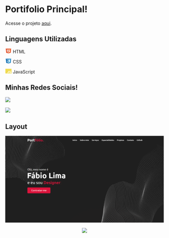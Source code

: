 # Portifolio Principal!

<p>Acesse o projeto <a href="https://limadev-max.github.io/Novo-Portifolio-update/">aqui</a>.</p>

## Linguagens Utilizadas
  <p><img alt="HTML" height="15" width="20" src="https://raw.githubusercontent.com/devicons/devicon/master/icons/html5/html5-original.svg">  HTML</p>
  <p><img alt="CSS" height="15" width="20" src="https://raw.githubusercontent.com/devicons/devicon/master/icons/css3/css3-original.svg"> CSS</p>
  <p><img alt="Js" height="15" width="20" src="https://raw.githubusercontent.com/devicons/devicon/master/icons/javascript/javascript-plain.svg"> JavaScript<p/>


## Minhas Redes Sociais!

<a href="https://www.instagram.com/felipe_0ficial/?hl=pt-br" target="_blank"><img src="https://img.shields.io/badge/-Instagram-%23E4405F?style=for-the-badge&logo=instagram&logoColor=white" target="_blank"></a>

<a href="https://www.linkedin.com/in/f%C3%A1bio-lima-9ab650217/" target="_blank"><img src="https://img.shields.io/badge/-LinkedIn-%230077B5?style=for-the-badge&logo=linkedin&logoColor=white" target="_blank"></a> 

## Layout 
<img src="images/portifolio.png">

<p align="center">
  <img src="https://raw.githubusercontent.com/LimaDev-Max/Novo-Portifolio-update/main/videos/ezgif.com-gif-maker.gif">
</p>



 

